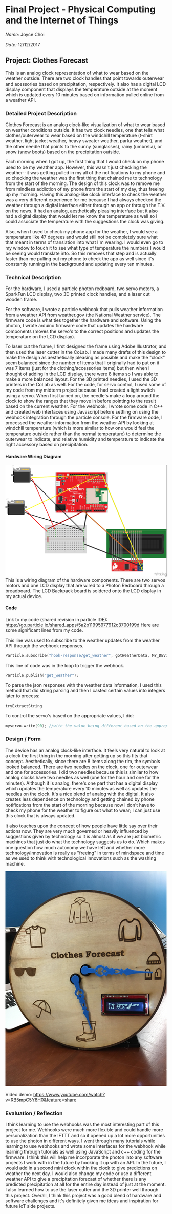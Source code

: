 # Final Project - Physical Computing and the Internet of Things
*Name:*  Joyce Choi

*Date:* 12/12/2017

## Project:  Clothes Forecast
  This is an analog clock representation of what to wear based on the weather outside. There are two clock handles that point towards outerwear and acessories based on precipitation, respectively. It also has a digital LCD display component that displays the temperature outside at the moment which is updated every 10 minutes based on information pulled online from a weather API.

### Detailed Project Description
  Clothes Forecast is an analog clock-like visualization of what to wear based on weather conditions outside. It has two clock needles, one that tells what clothes/outerwear to wear based on the windchill temperature (t-shirt weather, light jacket weather, heavy sweater weather, parka weather), and the other needle that points to the sunny (sunglasses), rainy (umbrella), or snow (snow boots) based on the precipitation outside. 

  Each morning when I got up, the first thing that I would check on my phone used to be my weather app. However, this wasn't just checking the weather--it was getting pulled in my all of the notifications to my phone and so checking the weather was the first thing that chained me to technology from the start of the morning. The design of this clock was to remove me from mindless addiction of my phone from the start of my day, thus freeing up my morning. Having this analog-like clock interface to check the weather was a very different experience for me because I had always checked the weather through a digital interface either through an app or through the T.V. on the news. It had an analog, aesthetically pleasing interface but it also had a digital display that would let me know the temperature as well so I could associate the temperature with the suggestions the clock was giving.

  Also, when I used to check my phone app for the weather, I would see a temperature like 47 degrees and would still not be completely sure what that meant in terms of translation into what I'm wearing. I would even go to my window to touch it to see what type of temperature the numbers I would be seeing would translate into. So this removes that step and is actually faster than me pulling out my phone to check the app as well since it's constantly running in the background and updating every ten minutes.

### Technical Description
  For the hardware, I used a particle photon redboard, two servo motors, a SparkFun LCD display, two 3D printed clock handles, and a laser cut wooden frame. 
  
  For the software, I wrote a particle webhook that pulls weather information from a weather API from weather.gov (the National Weather service). The firmware code is what ties together the hardware and software. Using the photon, I wrote arduino firmware code that updates the hardware components (moves the servo's to the correct positions and updates the temperature on the LCD display).
  
  To laser cut the frame, I first designed the frame using Adobe Illustrator, and then used the laser cutter in the CoLab. I made many drafts of this design to make the design as aesthetically pleasing as possible and make the "clock" seem balanced since the number of items that I originally had to put on it was 7 items (just for the clothing/accessories items) but then when I thought of adding in the LCD display, there were 8 items so I was able to make a more balanced layout. For the 3D printed needles, I used the 3D printers in the CoLab as well. For the code, for servo control, I used some of my code from my midterm project because I had created a light switch using a servo. When first turned on, the needle's make a loop around the clock to show the ranges that they move in before pointing to the result based on the current weather. For the webhook, I wrote some code in C++ and created web interfaces using Javascript before settling on using the webhook integration through the particle console. For the firmware code, I processed the weather information from the weather API by looking at windchill temperature (which is more similar to how one would feel the temperature outside rather than the normal temperature) to determine the outerwear to indicate, and relative humidity and temperature to indicate the right accessory based on precipitation. 

#### Hardware Wiring Diagram

![Wiring Diagram](images/FinalProjectDiagram.jpg)
This is a wiring diagram of the hardware components. There are two servos motors and one LCD display that are wired to a Photon Redboard through a breadboard. The LCD Backpack board is soldered onto the LCD display in my actual device. 

#### Code
Link to my code (shared revision in particle IDE): https://go.particle.io/shared_apps/5a2b11995977912c3700199d
Here are some significant lines from my code. 

This line was used to subscribe to the weather updates from the weather API through the webhook responses.
```c++
Particle.subscribe("hook-response/get_weather", gotWeatherData, MY_DEVICES);
```
This line of code was in the loop to trigger the webhook.
```c++
Particle.publish("get_weather");
```
To parse the json responses with the weather data information, I used this method that did string parsing and then I casted certain values into integers later to process:
```c++
tryExtractString
```
To control the servo's based on the appropriate values, I did:
```c++
myservo.write(90); //with the value being different based on the appropriate output
```

### Design / Form
  The device has an analog clock-like interface. It feels very natural to look at a clock the first thing in the morning after getting up so this fits that concept. Aesthetically, since there are 8 items along the rim, the symbols looked balanced. There are two needles on the clock, one for outerwear and one for accessories. I did two needles because this is similar to how analog clocks have two needles as well (one for the hour and one for the minutes). Although it is analog, there's one part that has a digital display which updates the temperature every 10 minutes as well as updates the needles on the clock. It's a nice blend of analog with the digital. It also creates less dependence on technology and getting chained by phone notifications from the start of the morning because now I don't have to check my phone for the weather to figure out what to wear; I can just use this clock that is always updated. 
  
  It also touches upon the concept of how people have little say over their actions now. They are very much governed or heavily influenced by suggestions given by technology so it is almost as if we are just biometric machines that just do what the technology suggests us to do. Which makes one question how much autonomy we have left and whether more technology/innovation is really as "freeing" in terms of mindspace and time as we used to think with technological innovations such as the washing machine.

![Outer_enclosure](images/outer_enclosure.jpg)

Video demo:
https://www.youtube.com/watch?v=RB5mpC5Y8H0&feature=share


### Evaluation / Reflection
I think learning to use the webhooks was the most interesting part of this project for me. Webhooks were much more flexible and could handle more personalization than the IFTTT and so it opened up a lot more opportunities to use the photon in different ways. I went through many tutorials while learning to use webhooks and wrote some interfaces for the webhook while learning through tutorials as well using JavaScript and c++ coding for the firmware. I think this will help me incorporate the photon into any software projects I work with in the future by hooking it up with an API. In the future, I would add in a second mini clock within the clock to give predictions on weather the next day. I would also change my code or use a different weather API to give a precipitation forecast of whether there is any predicted precipitation at all for the entire day instead of just at the moment. I also learned how to use the laser cutter and the 3D printer well through this project. Overall, I think this project was a good blend of hardware and software challenges and it's definitely given me ideas and inspiration for future IoT side projects. 
